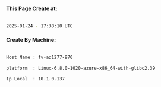 
   
#### This Page Create at:

```bash

2025-01-24 - 17:38:10 UTC

```

#### Create By Machine:

```bash

Host Name : fv-az1277-970

platform  : Linux-6.8.0-1020-azure-x86_64-with-glibc2.39

Ip Local  : 10.1.0.137

```

